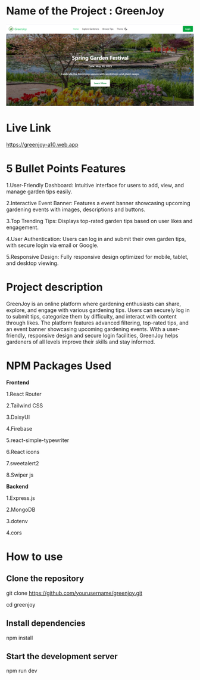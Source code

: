 # Name of the Project : GreenJoy


![GreenJoy Banner](./src/assets/Screenshot%202025-06-25%20032111.png)


# Live Link  

https://greenjoy-a10.web.app


# 5 Bullet Points Features


1.User-Friendly Dashboard: Intuitive interface for users to add, view, and manage garden tips easily.


2.Interactive Event Banner: Features a event banner showcasing upcoming gardening events with images, descriptions and  buttons.


3.Top Trending Tips: Displays top-rated garden tips based on user likes and engagement.


4.User Authentication: Users can log in and submit their own garden tips, with secure login via email or Google.



5.Responsive Design: Fully responsive design optimized for mobile, tablet, and desktop viewing.



# Project description


GreenJoy is an online platform where gardening enthusiasts can share, explore, and engage with various gardening tips. Users can securely log in to submit tips, categorize them by difficulty, and interact with content through likes. The platform features advanced filtering, top-rated tips, and an event banner showcasing upcoming gardening events. With a user-friendly, responsive design and secure login facilities, GreenJoy helps gardeners of all levels improve their skills and stay informed.



# NPM Packages Used

**Frontend**

1.React Router

2.Tailwind CSS 

3.DaisyUI

4.Firebase

5.react-simple-typewriter

6.React icons

7.sweetalert2

8.Swiper js



**Backend**

1.Express.js 

2.MongoDB 

3.dotenv 

4.cors



# How to use

## Clone the repository
git clone https://github.com/yourusername/greenjoy.git

cd greenjoy

## Install dependencies
npm install

## Start the development server
npm run dev



